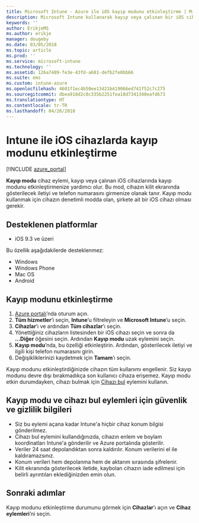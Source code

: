 ```yaml
---
title: Microsoft Intune - Azure ile iOS kayıp modunu etkinleştirme | Microsoft Docs
description: Microsoft Intune kullanarak kayıp veya çalınan bir iOS cihazının kilit ekranında gösterilen iletiyi özelleştirmek için kayıp modunu açın veya başlatın. Kayıp modu eylemini kullanırken güvenlik ve gizlilik bilgileri hakkındaki ayrıntıları alın.
keywords: ''
author: ErikjeMS
ms.author: erikje
manager: dougeby
ms.date: 03/05/2018
ms.topic: article
ms.prod: ''
ms.service: microsoft-intune
ms.technology: ''
ms.assetid: 126a7489-fe3e-43fd-a681-defb2fe0bb66
ms.suite: ems
ms.custom: intune-azure
ms.openlocfilehash: 4601f1ec4b50ee13d21b419066ed741f52c7c275
ms.sourcegitcommit: dbea918d2c0c335b2251fea18d7341340eafd673
ms.translationtype: HT
ms.contentlocale: tr-TR
ms.lasthandoff: 04/26/2018
---
```

# <a name="enable-lost-mode-on-ios-devices-with-intune"></a>Intune ile iOS cihazlarda kayıp modunu etkinleştirme

[!INCLUDE [azure_portal](./includes/azure_portal.md)]

**Kayıp modu** cihaz eylemi, kayıp veya çalınan iOS cihazlarında kayıp modunu etkinleştirmenize yardımcı olur. Bu mod, cihazın kilit ekranında gösterilecek iletiyi ve telefon numarasını girmenize olanak tanır. Kayıp modu kullanmak için cihazın denetimli modda olan, şirkete ait bir iOS cihazı olması gerekir.

## <a name="supported-platforms"></a>Desteklenen platformlar

- iOS 9.3 ve üzeri

Bu özellik aşağıdakilerde desteklenmez: 
- Windows
- Windows Phone
- Mac OS
- Android

## <a name="enable-lost-mode"></a>Kayıp modunu etkinleştirme

1. [Azure portalı](https://portal.azure.com)’nda oturum açın.
2. **Tüm hizmetler**’i seçin, **Intune**’u filtreleyin ve **Microsoft Intune**’u seçin.
3. **Cihazlar**’ı ve ardından **Tüm cihazlar**’ı seçin.
4. Yönettiğiniz cihazların listesinden bir iOS cihazı seçin ve sonra da **...Diğer** öğesini seçin. Ardından **Kayıp modu** uzak eylemini seçin.
5. **Kayıp modu**’nda, bu özelliği etkinleştirin. Ardından, gösterilecek iletiyi ve ilgili kişi telefon numarasını girin.
6. Değişikliklerinizi kaydetmek için **Tamam**’ı seçin.

Kayıp modunu etkinleştirdiğinizde cihazın tüm kullanımı engellenir. Siz kayıp modunu devre dışı bırakmadıkça son kullanıcı cihaza erişemez. Kayıp modu etkin durumdayken, cihazı bulmak için [Cihazı bul](device-locate.md) eylemini kullanın.

## <a name="security-and-privacy-information-for-the-lost-mode-and-locate-device-actions"></a>Kayıp modu ve cihazı bul eylemleri için güvenlik ve gizlilik bilgileri
- Siz bu eylemi açana kadar Intune'a hiçbir cihaz konum bilgisi gönderilmez.
- Cihazı bul eylemini kullandığınızda, cihazın enlem ve boylam koordinatları Intune'a gönderilir ve Azure portalında gösterilir.
- Veriler 24 saat depolandıktan sonra kaldırılır. Konum verilerini el ile kaldıramazsınız.
- Konum verileri hem depolanma hem de aktarım sırasında şifrelenir.
- Kilit ekranında gösterilecek iletide, kaybolan cihazın iade edilmesi için belirli ayrıntıları eklediğinizden emin olun.

## <a name="next-steps"></a>Sonraki adımlar

Kayıp modunu etkinleştirme durumunu görmek için **Cihazlar**’ı açın ve **Cihaz eylemleri**’ni seçin.